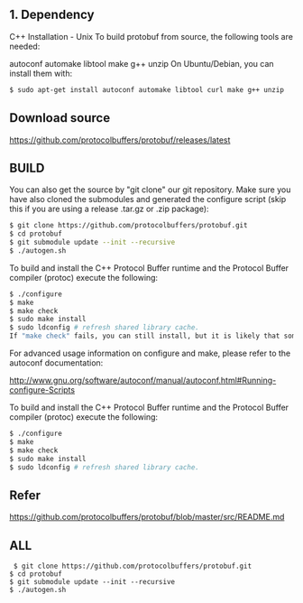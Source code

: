 
## 1.  Dependency
C++ Installation - Unix
To build protobuf from source, the following tools are needed:

autoconf
automake
libtool
make
g++
unzip
On Ubuntu/Debian, you can install them with:
```sh
$ sudo apt-get install autoconf automake libtool curl make g++ unzip
```

## Download source 
https://github.com/protocolbuffers/protobuf/releases/latest

## BUILD

You can also get the source by "git clone" our git repository. Make sure you have also cloned the submodules and generated the configure script (skip this if you are using a release .tar.gz or .zip package):
```sh
$ git clone https://github.com/protocolbuffers/protobuf.git
$ cd protobuf
$ git submodule update --init --recursive
$ ./autogen.sh
```

To build and install the C++ Protocol Buffer runtime and the Protocol Buffer compiler (protoc) execute the following:

```sh
$ ./configure
$ make
$ make check
$ sudo make install
$ sudo ldconfig # refresh shared library cache.
If "make check" fails, you can still install, but it is likely that some features of this library will not work correctly on your system. Proceed at your own risk.
```

For advanced usage information on configure and make, please refer to the autoconf documentation:

http://www.gnu.org/software/autoconf/manual/autoconf.html#Running-configure-Scripts

To build and install the C++ Protocol Buffer runtime and the Protocol Buffer compiler (protoc) execute the following:

```sh
$ ./configure
$ make
$ make check
$ sudo make install
$ sudo ldconfig # refresh shared library cache.
```

## Refer
 https://github.com/protocolbuffers/protobuf/blob/master/src/README.md
 
 ## ALL
     $ git clone https://github.com/protocolbuffers/protobuf.git
    $ cd protobuf
    $ git submodule update --init --recursive
    $ ./autogen.sh
